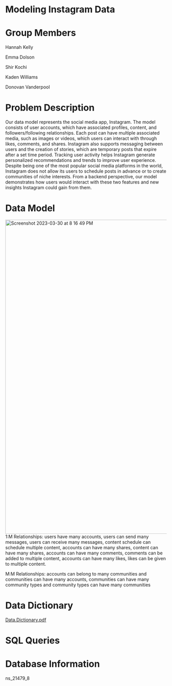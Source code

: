 # Modeling Instagram Data

# Group Members
Hannah Kelly 

Emma Dolson 

Shir Kochi 

Kaden Williams

Donovan Vanderpool 

# Problem Description
Our data model represents the social media app, Instagram. The model consists of user accounts, which have associated profiles, content, and followers/following relationships. Each post can have multiple associated media, such as images or videos, which users can interact with through likes, comments, and shares. Instagram also supports messaging between users and the creation of stories, which are temporary posts that expire after a set time period. Tracking user activity helps Instagram generate personalized recommendations and trends to improve user experience. Despite being one of the most popular social media platforms in the world, Instagram does not allow its users to schedule posts in advance or to create communities of niche interests. From a backend perspective, our model demonstrates how users would interact with these two features and new insights Instagram could gain from them.

# Data Model
<img width="978" alt="Screenshot 2023-03-30 at 8 16 49 PM" src="https://user-images.githubusercontent.com/129444082/228992019-5361b9e6-338c-46cf-a6bd-bbe885eeeddb.png">
1:M Relationships: users have many accounts, users can send many messages, users can receive many messages, content schedule can schedule multiple content, accounts can have many shares, content can have many shares, accounts can have many comments, comments can be added to multiple content, accounts can have many likes, likes can be given to multiple content.

M:M Relationships: accounts can belong to many communities and communities can have many accounts, communities can have many community types and community types can have many communities


# Data Dictionary
[Data.Dictionary.pdf](https://github.com/hannahkelly98765/MIST-4610/files/11117067/Data.Dictionary.pdf)

# SQL Queries

# Database Information
ns_21479_8

